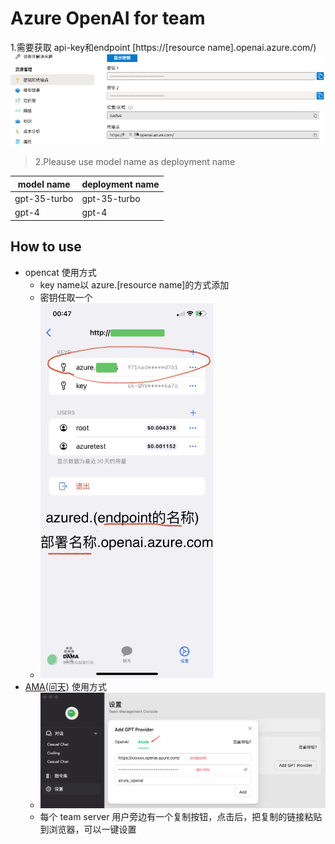 # Azure OpenAI for team

1.需要获取 api-key和endpoint [https://[resource name].openai.azure.com/)
![](./azure_key%26endpoint.png)

> 2.Pleause use model name as deployment name

| model name | deployment name |
| --- | --- |
|gpt-35-turbo | gpt-35-turbo |
| gpt-4 | gpt-4 |

## How to use
- opencat 使用方式
  - key name以 azure.[resource name]的方式添加
  - 密钥任取一个
  - <img src="./azure_openai_for_team.png" alt="azure_openai_for_team" height="600">
- [AMA(问天)](http://bytemyth.com/ama) 使用方式
  - ![](azure_ama.png)
  - 每个 team server 用户旁边有一个复制按钮，点击后，把复制的链接粘贴到浏览器，可以一键设置
